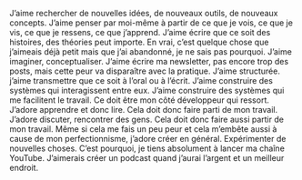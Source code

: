 J’aime rechercher de nouvelles idées, de nouveaux outils, de nouveaux concepts. J’aime penser par moi-même à partir de ce que je vois, ce que je vis, ce que je ressens, ce que j’apprend. 
J’aime écrire que ce soit des histoires, des théories peut importe. En vrai, c’est quelque chose que j’aimeais déjà petit mais que j’ai abandonné, je ne sais pas pourquoi. 
J’aime imaginer, conceptualiser. J’aime écrire ma newsletter, pas encore trop des posts, mais cette peur va disparaître avec la pratique. 
J’aime structurée. j’aime transmettre que ce soit à l’oral ou à l’écrit. J’aime construire des systèmes qui interagissent entre eux. J’aime construire des systèmes qui me facilitent le travail. 
Ce doit être mon côté développeur qui ressort. J’adore apprendre et donc lire. 
Cela doit donc faire parti de mon travail. J’adore discuter, rencontrer des gens. Cela doit donc faire aussi partir de mon travail.
Même si cela me fais un peu peur et cela m’embête aussi à cause de mon perfectionnisme, j’adore créer en général. Expérimenter de nouvelles choses. C’est pourquoi, je tiens absolument à lancer ma chaîne YouTube. J’aimerais créer un podcast quand j’aurai l’argent et un meilleur endroit.
